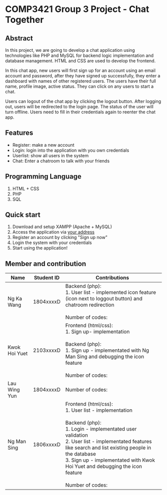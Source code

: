 # COMP3421 Group 3 Project - Chat Together

## Abstract 

In this project, we are going to develop a chat application using technologies like PHP and MySQL for backend logic implementation and database management. HTML and CSS are used to develop the frontend. 

In this chat app, new users will first sign up for an account using an email account and password, after they have signed up successfully, they enter a dashboard with names of other registered users. The users have their full name, profile image, active status. They can click on any users to start a chat. 

Users can logout of the chat app by clicking the logout button. After logging out, users will be redirected to the login page. The status of the user will turn offline. Users need to fill in their credentials again to reenter the chat app. 

## Features
- Register: make a new account
- Login: login into the application with you own credentials
- Userlist: show all users in the system
- Chat: Enter a chatroom to talk with your friends

## Programming Language
1. HTML + CSS
2. PHP
3. SQL

## Quick start
1. Download and setup XAMPP (Apache + MySQL)
2. Access the application via [your address](http://localhost])
3. Register an account by clicking "Sign up now"
4. Login the system with your credentials
5. Start using the application!

## Member and contribution
|Name|Student ID|Contributions|
|---|---|---|
|Ng Ka Wang|1804xxxxD|Backend (php): <br>1. User list - implemented icon feature (icon next to loggout button) and chatroom redirection <br><br>Number of codes:|
|Kwok Hoi Yuet|2103xxxxD|Frontend (html/css): <br> 1. Sign up- implementation <br><br> Backend (php): <br> 1. Sign up - implementated with Ng Man Sing and debugging the icon feature <br><br>Number of codes:|
|Lau Wing Yun|1804xxxxD|Number of codes:|
|Ng Man Sing |1806xxxxD|Frontend (html/css): <br> 1. User list - implementation <br><br> Backend (php): <br> 1. Login - implementated user validation <br> 2. User list - implementated features like search and list existing people in the database <br> 3. Sign up - implementated with Kwok Hoi Yuet and debugging the icon feature <br><br>Number of codes:|